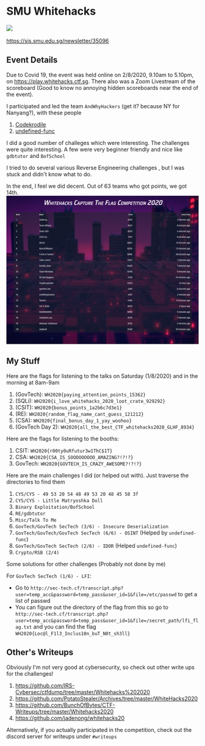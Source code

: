 # SMU Whitehacks

![](https://sis.smu.edu.sg/sites/sis.smu.edu.sg/files/sis/emailer/2020/whitehacks2020.jpg)

https://sis.smu.edu.sg/newsletter/35096

## Event Details

Due to Covid 19, the event was held online on 2/8/2020, 9.10am to 5.10pm, on https://play.whitehacks.ctf.sg. There also was a Zoom Livestream of the scoreboard (Good to know no annoying hidden scoreboards near the end of the event).

I participated and led the team `AndWhyHackers` (get it? because NY for Nanyang?), with these people
1. [Codekrodile](https://github.com/Codekrodile)
2. [undefined-func](https://github.com/undefined-func)

I did a good number of challeges which were interesting. The challenges were quite interesting. A few were very beginner friendly and nice like `gdbtutor` and `BofSchool`

I tried to do several various Reverse Engineering challenges , but I was stuck and didn't know what to do. 

In the end, I feel we did decent. Out of 63 teams who got points, we got 14th.
![14th on leaderboards I think](Scoreboard1.png)


## My Stuff

Here are the flags for listening to the talks on Saturday (1/8/2020) and in the morning at 8am-9am
1. (GovTech): `WH2020{paying_attention_points_15362}`
2. (SQLi): `WH2020{i_love_whitehacks_2020_loot_crate_929292}`
3. (CSIT): `WH2020{bonus_points_1a2b6c7d3e1}`
4. (RE): `WH2020{random_flag_name_cant_guess_121212}`
5. (CSA): `WH2020{final_bonus_day_1_yay_woohoo}`
6. (GovTech Day 2): `WH2020{all_the_best_CTF_whitehacks2020_GLHF_8934}`

Here are the flags for listening to the booths:
1. CSIT: `WH2020{r00ty0uRfutur3w1ThC$1T}`
2. CSA: `WH2020{CSA_IS_SOOOOOOOOO_AMAZING?!?!?}`
3. GovTech: `WH2020{GOVTECH_IS_CRAZY_AWESOME?!?!?}`

Here are the main challenges I did (or helped out with). Just traverse the directories to find them
1. `CYS/CYS - 49 53 20 54 48 49 53 20 48 45 58 3f`
2. `CYS/CYS - Little Matryoshka Doll`
3. `Binary Exploitation/BofSchool`
4. `RE/gdbtutor`
5. `Misc/Talk To Me`
6. `GovTech/GovTech SecTech (3/6) - Insecure Deserialization`
7. `GovTech/GovTech/GovTech SecTech (6/6) - OSINT` (Helped by `undefined-func`)
8. `GovTech/GovTech SecTech (2/6) - IDOR` (Helped `undefined-func`)
9. `Crypto/RSB (2/4)`

Some solutions for other challenges (Probably not done by me)

For `GovTech SecTech (1/6) - LFI`:
* Go to `http://sec-tech.cf/transcript.php?user=temp_acc&password=temp_pass&user_id=1&file=/etc/passwd` to get a list of passwd
* You can figure out the directory of the flag from this so go to `http://sec-tech.cf/transcript.php?user=temp_acc&password=temp_pass&user_id=1&file=/secret_path/lfi_flag.txt` and you can find the flag `WH2020{Loc@l_F1l3_Inclus10n_buT_N0t_sh3ll}`

## Other's Writeups
Obviously I'm not very good at cybersecurity, so check out other write ups for the challenges!
1. https://github.com/IRS-Cybersec/ctfdump/tree/master/Whitehacks%202020
2. https://github.com/PotatoStealer/Archives/tree/master/WhiteHacks2020
3. https://github.com/BunchOfBytes/CTF-Writeups/tree/master/Whitehacks2020
4. https://github.com/jadenong/whitehacks20

Alternatively, if you actually participated in the competition, check out the discord server for writeups under `#writeups`
